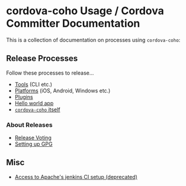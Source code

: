 <!--
#
# Licensed to the Apache Software Foundation (ASF) under one
# or more contributor license agreements.  See the NOTICE file
# distributed with this work for additional information
# regarding copyright ownership.  The ASF licenses this file
# to you under the Apache License, Version 2.0 (the
# "License"); you may not use this file except in compliance
# with the License.  You may obtain a copy of the License at
#
# http://www.apache.org/licenses/LICENSE-2.0
#
# Unless required by applicable law or agreed to in writing,
# software distributed under the License is distributed on an
# "AS IS" BASIS, WITHOUT WARRANTIES OR CONDITIONS OF ANY
#  KIND, either express or implied.  See the License for the
# specific language governing permissions and limitations
# under the License.
#
-->

# cordova-coho Usage / Cordova Committer Documentation

This is a collection of documentation on processes using `cordova-coho`:

## Release Processes

Follow these processes to release...

* [Tools](tools-release-process.md) (CLI etc.)
* [Platforms](platforms-release-process.md) (iOS, Android, Windows etc.)
* [Plugins](plugins-release-process.md)
* [Hello world app](app-hello-world-release-process.md)
* [`cordova-coho` itself](coho-release-process.md)

### About Releases

* [Release Voting](release-voting.md)
* [Setting up GPG](setting-up-gpg.md)

## Misc

* [Access to Apache's jenkins CI setup (deprecated)](jenkins-access.md)
